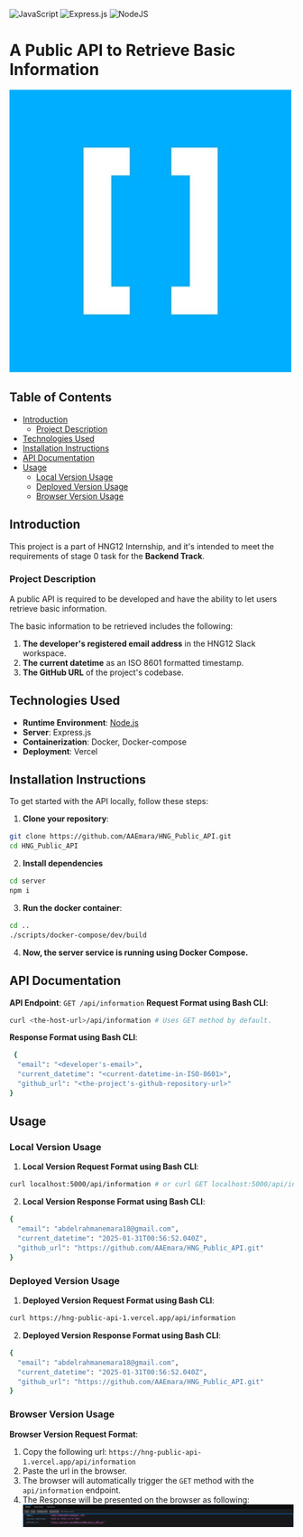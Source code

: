![JavaScript](https://img.shields.io/badge/JavaScript-F7DF1E?logo=javascript&logoColor=000) ![Express.js](https://img.shields.io/badge/Express.js-%23404d59.svg?logo=express&logoColor=%2361DAFB) ![NodeJS](https://img.shields.io/badge/Node.js-6DA55F?logo=node.js&logoColor=white)
# A Public API to Retrieve Basic Information
![HNG Logo](/assets/images/hng.jpg)

## Table of Contents
- [Introduction](#introduction)
  - [Project Description](#project-description)
- [Technologies Used](#technologies-used)
- [Installation Instructions](#installation-instructions)
- [API Documentation](#api-documentation)
- [Usage](#usage)
  - [Local Version Usage](#local-version-usage)
  - [Deployed Version Usage](#deployed-version-usage)
  - [Browser Version Usage](#browser-version-usage)

## Introduction
This project is a part of HNG12 Internship, and it's intended to meet the
requirements of stage 0 task for the **Backend Track**.

### Project Description
A public API is required to be developed and have the ability to let users
retrieve basic information.

The basic information to be retrieved includes the following:
  1. **The developer's registered email address** in the HNG12 Slack workspace.
  2. **The current datetime** as an ISO 8601 formatted timestamp.
  3. **The GitHub URL** of the project's codebase.

## Technologies Used
- **Runtime Environment**: [Node.js](https://hng.tech/hire/nodejs-developers)
- **Server**: Express.js
- **Containerization**: Docker, Docker-compose
- **Deployment**: Vercel

## Installation Instructions
To get started with the API locally, follow these steps:

1. **Clone your repository**:
  ```bash
  git clone https://github.com/AAEmara/HNG_Public_API.git
  cd HNG_Public_API
  ```
2. **Install dependencies**
  ```bash
  cd server
  npm i
  ```
3. **Run the docker container**:
  ```bash
  cd ..
  ./scripts/docker-compose/dev/build
  ```
4. **Now, the server service is running using Docker Compose.**

## API Documentation
**API Endpoint**: `GET /api/information`
**Request Format using Bash CLI**:
  ```bash
  curl <the-host-url>/api/information # Uses GET method by default.
  ```
**Response Format using Bash CLI**:
  ```bash
   {
    "email": "<developer's-email>",
    "current_datetime": "<current-datetime-in-ISO-8601>",
    "github_url": "<the-project's-github-repository-url>"
  }
  ```

## Usage
### Local Version Usage
1. **Local Version Request Format using Bash CLI**:
  ```bash
  curl localhost:5000/api/information # or curl GET localhost:5000/api/information
  ```
2. **Local Version Response Format using Bash CLI**:
  ```bash 
  {
    "email": "abdelrahmanemara18@gmail.com",
    "current_datetime": "2025-01-31T00:56:52.040Z",
    "github_url": "https://github.com/AAEmara/HNG_Public_API.git"
  }
  ```

### Deployed Version Usage
1. **Deployed Version Request Format using Bash CLI**:
  ```bash
  curl https://hng-public-api-1.vercel.app/api/information
  ```
2. **Deployed Version Response Format using Bash CLI**:
  ```bash 
  {
    "email": "abdelrahmanemara18@gmail.com",
    "current_datetime": "2025-01-31T00:56:52.040Z",
    "github_url": "https://github.com/AAEmara/HNG_Public_API.git"
  }
  ```

### Browser Version Usage
**Browser Version Request Format**:
1. Copy the following url: `https://hng-public-api-1.vercel.app/api/information`
2. Paste the url in the browser.
3. The browser will automatically trigger the `GET` method with the `api/information` endpoint.
4. The Response will be presented on the browser as following:
![JSON response representation on the browser](/assets/images/json-response-browser.png)
